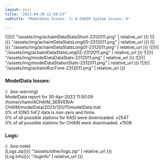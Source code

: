 ```yaml
---
layout: post
title: "2023-04-30 11:50:23"
subtitle: "ModelData Issues: 3; A-CHAIM System Issues: 0"

---
```


![]({{ "/assets/img/achaimDataStatsShort-2312011.png" | relative_url }})
![]({{ "/assets/img/achaimDataStatsLong00-2312011.png" | relative_url }})
![]({{ "/assets/img/achaimDataStatsLong01-2312011.png" | relative_url }})
![]({{ "/assets/img/achaimDataStatsLong02-2312011.png" | relative_url }})
![]({{ "/assets/img/modelDataDataStats-2312011.png" | relative_url }})
![]({{ "/assets/img/modelDataStationStats-2312011.png" | relative_url }})
![]({{ "/assets/img/achaimRunTime-2312011.png" | relative_url }})


### ModelData Issues:  
  
{: .box-warning}  
 ModelData report for 30-Apr-2023 11:50:09   
 /home/chaim/ACHAIM_SERVER/A-CHAIM/modelData/2023/120/11/modelData.mat   
 0% of IONO foF2 data is non-zero and finite.   
 0% of all possible stations for KASI were downloaded. x2547   
 0% of all possible stations for CHAIN were downloaded. x1508   
  


### Logs:  
  
{: .box-note}  
[Logs.zip]({{ "/assets/other/logs.zip" | relative_url }})  
[Log Info]({{ "/logInfo" | relative_url }})  
